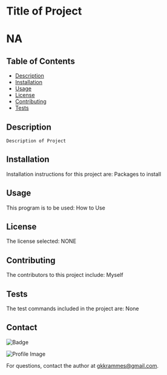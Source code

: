 
  # Title of Project 
  # NA
  
  ## Table of Contents
  - [Description](#desctiption)
  - [Installation](#installation)
  - [Usage](#usage)
  - [License](#license)
  - [Contributing](#contributing)
  - [Tests](#tests)

  ## Description
    Description of Project

  ## Installation
  Installation instructions for this project are: Packages to install
  
  ## Usage
  This program is to be used: How to Use

  ## License
  The license selected: NONE

  ## Contributing
  The contributors to this project include: Myself

  ## Tests
  The test commands included in the project are: None

  ## Contact
  
![Badge](https://img.shields.io/badge/Github-gkkrammes-4cbbb9) 
  
![Profile Image](https://github.com/gkkrammes.png?size=50)
  
For questions, contact the author at gkkrammes@gmail.com.